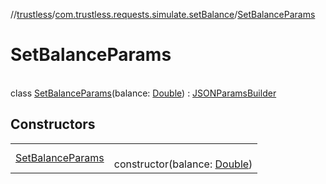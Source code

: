 //[trustless](../../../index.md)/[com.trustless.requests.simulate.setBalance](../index.md)/[SetBalanceParams](index.md)

# SetBalanceParams

\
class [SetBalanceParams](index.md)(balance: [Double](https://kotlinlang.org/api/latest/jvm/stdlib/kotlin/-double/index.html)) : [JSONParamsBuilder](../../com.trustless.params/-j-s-o-n-params-builder/index.md)

## Constructors

| | |
|---|---|
| [SetBalanceParams](-set-balance-params.md) | <br>constructor(balance: [Double](https://kotlinlang.org/api/latest/jvm/stdlib/kotlin/-double/index.html)) |
